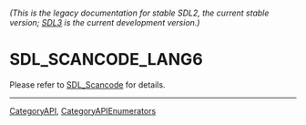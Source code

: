 ###### (This is the legacy documentation for stable SDL2, the current stable version; [SDL3](https://wiki.libsdl.org/SDL3/) is the current development version.)
# SDL_SCANCODE_LANG6

Please refer to [SDL_Scancode](SDL_Scancode) for details.

----
[CategoryAPI](CategoryAPI), [CategoryAPIEnumerators](CategoryAPIEnumerators)

